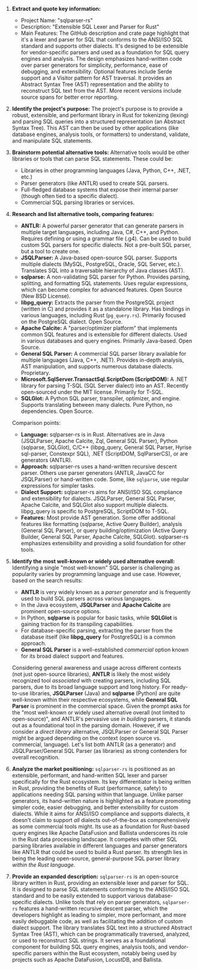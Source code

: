 1.  **Extract and quote key information:**
    *   Project Name: "sqlparser-rs"
    *   Description: "Extensible SQL Lexer and Parser for Rust"
    *   Main Features: The GitHub description and crate page highlight that it's a lexer and parser for SQL that conforms to the ANSI/ISO SQL standard and supports other dialects. It's designed to be extensible for vendor-specific parsers and used as a foundation for SQL query engines and analysis. The design emphasizes hand-written code over parser generators for simplicity, performance, ease of debugging, and extensibility. Optional features include Serde support and a Visitor pattern for AST traversal. It provides an Abstract Syntax Tree (AST) representation and the ability to reconstruct SQL text from the AST. More recent versions include source spans for better error reporting.

2.  **Identify the project's purpose:**
    The project's purpose is to provide a robust, extensible, and performant library in Rust for tokenizing (lexing) and parsing SQL queries into a structured representation (an Abstract Syntax Tree). This AST can then be used by other applications (like database engines, analysis tools, or formatters) to understand, validate, and manipulate SQL statements.

3.  **Brainstorm potential alternative tools:**
    Alternative tools would be other libraries or tools that can parse SQL statements. These could be:
    *   Libraries in other programming languages (Java, Python, C++, .NET, etc.)
    *   Parser generators (like ANTLR) used to create SQL parsers.
    *   Full-fledged database systems that expose their internal parser (though often tied to a specific dialect).
    *   Commercial SQL parsing libraries or services.

4.  **Research and list alternative tools, comparing features:**

    *   **ANTLR:** A powerful parser generator that can generate parsers in multiple target languages, including Java, C#, C++, and Python. Requires defining or using a grammar file (.g4). Can be used to build custom SQL parsers for specific dialects. Not a pre-built SQL parser, but a tool to create one.
    *   **JSQLParser:** A Java-based open-source SQL parser. Supports multiple dialects (MySQL, PostgreSQL, Oracle, SQL Server, etc.). Translates SQL into a traversable hierarchy of Java classes (AST).
    *   **sqlparse:** A non-validating SQL parser for Python. Provides parsing, splitting, and formatting SQL statements. Uses regular expressions, which can become complex for advanced features. Open Source (New BSD License).
    *   **libpg_query:** Extracts the parser from the PostgreSQL project (written in C) and provides it as a standalone library. Has bindings in various languages, including Rust (`pg_query.rs`). Primarily focused on the PostgreSQL dialect. Open Source.
    *   **Apache Calcite:** A "parser/optimizer platform" that implements common SQL features and is extensible for different dialects. Used in various databases and query engines. Primarily Java-based. Open Source.
    *   **General SQL Parser:** A commercial SQL parser library available for multiple languages (Java, C++, .NET). Provides in-depth analysis, AST manipulation, and supports numerous database dialects. Proprietary.
    *   **Microsoft.SqlServer.TransactSql.ScriptDom (ScriptDOM):** A .NET library for parsing T-SQL (SQL Server dialect) into an AST. Recently open-sourced under the MIT license. Primarily for T-SQL.
    *   **SQLGlot:** A Python SQL parser, transpiler, optimizer, and engine. Supports translating between many dialects. Pure Python, no dependencies. Open Source.

    Comparison points:
    *   **Language:** sqlparser-rs is in Rust. Alternatives are in Java (JSQLParser, Apache Calcite, Zql, General SQL Parser), Python (sqlparse, SQLGlot), C/C++ (libpg_query, General SQL Parser, Hyrise sql-parser, Constexpr SQL), .NET (ScriptDOM, SqlParserCS), or are generators (ANTLR).
    *   **Approach:** sqlparser-rs uses a hand-written recursive descent parser. Others use parser generators (ANTLR, JavaCC for JSQLParser) or hand-written code. Some, like `sqlparse`, use regular expressions for simpler tasks.
    *   **Dialect Support:** sqlparser-rs aims for ANSI/ISO SQL compliance and extensibility for dialects. JSQLParser, General SQL Parser, Apache Calcite, and SQLGlot also support multiple dialects. libpg_query is specific to PostgreSQL, ScriptDOM to T-SQL.
    *   **Features:** Most provide AST generation. Some offer additional features like formatting (sqlparse, Active Query Builder), analysis (General SQL Parser), or query building/optimization (Active Query Builder, General SQL Parser, Apache Calcite, SQLGlot). sqlparser-rs emphasizes extensibility and providing a solid foundation for other tools.

5.  **Identify the most well-known or widely used alternative overall:**
    Identifying a single "most well-known" SQL parser is challenging as popularity varies by programming language and use case. However, based on the search results:
    *   **ANTLR** is very widely known as a *parser generator* and is frequently used to build SQL parsers across various languages.
    *   In the Java ecosystem, **JSQLParser** and **Apache Calcite** are prominent open-source options.
    *   In Python, **sqlparse** is popular for basic tasks, while **SQLGlot** is gaining traction for its transpiling capabilities.
    *   For database-specific parsing, extracting the parser from the database itself (like **libpg_query** for PostgreSQL) is a common approach.
    *   **General SQL Parser** is a well-established *commercial* option known for its broad dialect support and features.

    Considering general awareness and usage across different contexts (not just open-source libraries), **ANTLR** is likely the most widely recognized tool *associated* with creating parsers, including SQL parsers, due to its broad language support and long history. For ready-to-use libraries, **JSQLParser** (Java) and **sqlparse** (Python) are quite well-known within their respective ecosystems, while **General SQL Parser** is prominent in the commercial space. Given the prompt asks for the "most well-known or widely used alternative overall (not limited to open-source)", and ANTLR's pervasive use *in building* parsers, it stands out as a foundational tool in the parsing domain. However, if we consider a *direct library* alternative, JSQLParser or General SQL Parser might be argued depending on the context (open source vs. commercial, language). Let's list both ANTLR (as a generator) and JSQLParser/General SQL Parser (as libraries) as strong contenders for overall recognition.

6.  **Analyze the market positioning:**
    `sqlparser-rs` is positioned as an extensible, performant, and hand-written SQL lexer and parser specifically for the Rust ecosystem. Its key differentiator is being written in Rust, providing the benefits of Rust (performance, safety) to applications needing SQL parsing within that language. Unlike parser generators, its hand-written nature is highlighted as a feature promoting simpler code, easier debugging, and better extensibility for custom dialects. While it aims for ANSI/ISO compliance and supports dialects, it doesn't claim to support *all* dialects out-of-the-box as comprehensively as some commercial tools might. Its use as a foundation for Rust-based query engines like Apache DataFusion and Ballista underscores its role in the Rust data processing landscape. It competes with other SQL parsing libraries available in different languages and parser generators like ANTLR that could be used to build a Rust parser. Its strength lies in being the leading open-source, general-purpose SQL parser library *within the Rust language*.

7.  **Provide an expanded description:**
    `sqlparser-rs` is an open-source library written in Rust, providing an extensible lexer and parser for SQL. It is designed to parse SQL statements conforming to the ANSI/ISO SQL standard and to be easily extended to support various database-specific dialects. Unlike tools that rely on parser generators, `sqlparser-rs` features a hand-written recursive descent parser, which the developers highlight as leading to simpler, more performant, and more easily debuggable code, as well as facilitating the addition of custom dialect support. The library translates SQL text into a structured Abstract Syntax Tree (AST), which can be programmatically traversed, analyzed, or used to reconstruct SQL strings. It serves as a foundational component for building SQL query engines, analysis tools, and vendor-specific parsers within the Rust ecosystem, notably being used by projects such as Apache DataFusion, LocustDB, and Ballista.